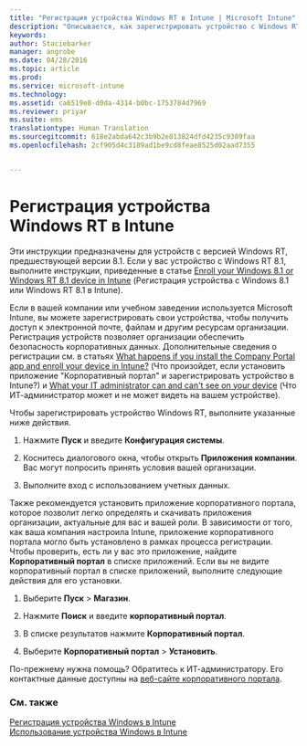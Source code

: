 ```yaml
---
title: "Регистрация устройства Windows RT в Intune | Microsoft Intune"
description: "Описывается, как зарегистрировать устройство с Windows RT в Intune."
keywords: 
author: Staciebarker
manager: angrobe
ms.date: 04/28/2016
ms.topic: article
ms.prod: 
ms.service: microsoft-intune
ms.technology: 
ms.assetid: ca6519e8-d0da-4314-b0bc-1753784d7969
ms.reviewer: priyar
ms.suite: ems
translationtype: Human Translation
ms.sourcegitcommit: 618e2abda642c3b9b2e813824dfd4235c9309faa
ms.openlocfilehash: 2cf905d4c3189ad1be9cd8feae8525d02aad7355


---
```



# Регистрация устройства Windows RT в Intune

Эти инструкции предназначены для устройств с версией Windows RT, предшествующей версии 8.1. Если у вас устройство с Windows RT 8.1, выполните инструкции, приведенные в статье [Enroll your Windows 8.1 or Windows RT 8.1 device in Intune](enroll-your-w81-or-rt81-windows.md) (Регистрация устройства с Windows 8.1 или Windows RT 8.1 в Intune).

Если в вашей компании или учебном заведении используется Microsoft Intune, вы можете зарегистрировать свои устройства, чтобы получить доступ к электронной почте, файлам и другим ресурсам организации. Регистрация устройств позволяет организации обеспечить безопасность корпоративных данных. Дополнительные сведения о регистрации см. в статьях [What happens if you install the Company Portal app and enroll your device in Intune?](what-happens-if-you-install-the-company-portal-app-and-enroll-your-device-in-intune-windows.md) (Что произойдет, если установить приложение "Корпоративный портал" и зарегистрировать устройство в Intune?) и [What your IT administrator can and can't see on your device](what-can-your-it-administrator-see-when-you-enroll-your-device-in-intune-windows.md) (Что ИТ-администратор может и не может видеть на вашем устройстве).


Чтобы зарегистрировать устройство Windows RT, выполните указанные ниже действия.

1.  Нажмите **Пуск** и введите **Конфигурация системы**.

2.  Коснитесь диалогового окна, чтобы открыть **Приложения компании**. Вас могут попросить принять условия вашей организации.

3.  Выполните вход с использованием учетных данных.

Также рекомендуется установить приложение корпоративного портала, которое позволит легко определять и скачивать приложения организации, актуальные для вас и вашей роли. В зависимости от того, как ваша компания настроила Intune, приложение корпоративного портала могло быть установлено в рамках процесса регистрации. Чтобы проверить, есть ли у вас это приложение, найдите **Корпоративный портал** в списке приложений. Если вы не видите корпоративный портал в списке приложений, выполните следующие действия для его установки.

1.  Выберите **Пуск** &gt; **Магазин**.

2.  Нажмите **Поиск** и введите **корпоративный портал**.

3.  В списке результатов нажмите **Корпоративный портал**.

4.  Выберите **Корпоративный портал** &gt; **Установить**.

По-прежнему нужна помощь? Обратитесь к ИТ-администратору. Его контактные данные доступны на [веб-сайте корпоративного портала](http://portal.manage.microsoft.com).

### См. также
[Регистрация устройства Windows в Intune](enroll-your-device-in-intune-windows.md)</br>
[Использование устройства Windows в Intune](using-your-windows-device-with-intune.md)



<!--HONumber=Jul16_HO4-->


